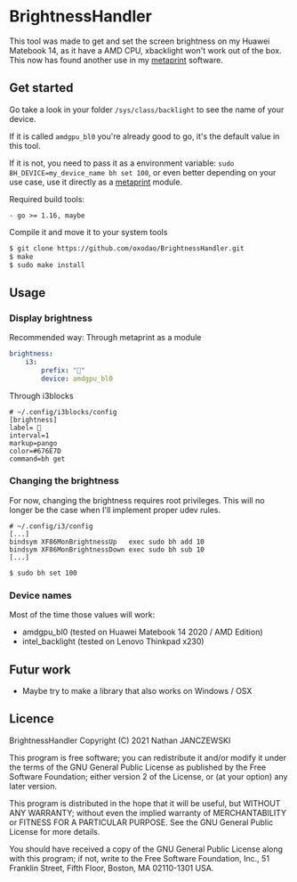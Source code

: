 # BrightnessHandler
This tool was made to get and set the screen brightness on my Huawei Matebook 14, as it have a AMD CPU, xbacklight won't work out of the box. This now has found another use in my [metaprint](https://github.com/oxodao/metaprint) software.

## Get started

Go take a look in your folder `/sys/class/backlight` to see the name of your device. 

If it is called `amdgpu_bl0` you're already good to go, it's the default value in this tool.

If it is not, you need to pass it as a environment variable: `sudo BH_DEVICE=my_device_name bh set 100`, or even better depending on your use case, use it directly as a [metaprint](https://github.com/oxodao/metaprint) module.

Required build tools:
```
- go >= 1.16, maybe
```

Compile it and move it to your system tools
```bash
$ git clone https://github.com/oxodao/BrightnessHandler.git
$ make
$ sudo make install
```

## Usage
### Display brightness
Recommended way: Through metaprint as a module
```yaml
brightness:
    i3:
        prefix: ""
        device: amdgpu_bl0
```

Through i3blocks
```
# ~/.config/i3blocks/config
[brightness]
label=  
interval=1
markup=pango
color=#676E7D
command=bh get
```

### Changing the brightness
For now, changing the brightness requires root privileges. This will no longer be the case when I'll implement proper udev rules.

```
# ~/.config/i3/config
[...]
bindsym XF86MonBrightnessUp   exec sudo bh add 10
bindsym XF86MonBrightnessDown exec sudo bh sub 10
[...]
```

```
$ sudo bh set 100
```


### Device names
Most of the time those values will work:
- amdgpu_bl0 (tested on Huawei Matebook 14 2020 / AMD Edition)
- intel_backlight (tested on Lenovo Thinkpad x230)

## Futur work
- Maybe try to make a library that also works on Windows / OSX

## Licence

BrightnessHandler
Copyright (C) 2021 Nathan <Oxodao> JANCZEWSKI

This program is free software; you can redistribute it and/or modify
it under the terms of the GNU General Public License as published by
the Free Software Foundation; either version 2 of the License, or
(at your option) any later version.

This program is distributed in the hope that it will be useful,
but WITHOUT ANY WARRANTY; without even the implied warranty of
MERCHANTABILITY or FITNESS FOR A PARTICULAR PURPOSE.  See the
GNU General Public License for more details.

You should have received a copy of the GNU General Public License along
with this program; if not, write to the Free Software Foundation, Inc.,
51 Franklin Street, Fifth Floor, Boston, MA 02110-1301 USA.
